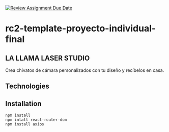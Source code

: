[![Review Assignment Due Date](https://classroom.github.com/assets/deadline-readme-button-24ddc0f5d75046c5622901739e7c5dd533143b0c8e959d652212380cedb1ea36.svg)](https://classroom.github.com/a/xq5TwZF7)
# rc2-template-proyecto-individual-final

## LA LLAMA LASER STUDIO

Crea chivatos de cámara personalizados con tu diseño y recíbelos en casa.

## Technologies

## Installation

```
npm install
npm intall react-router-dom
npm install axios
```



